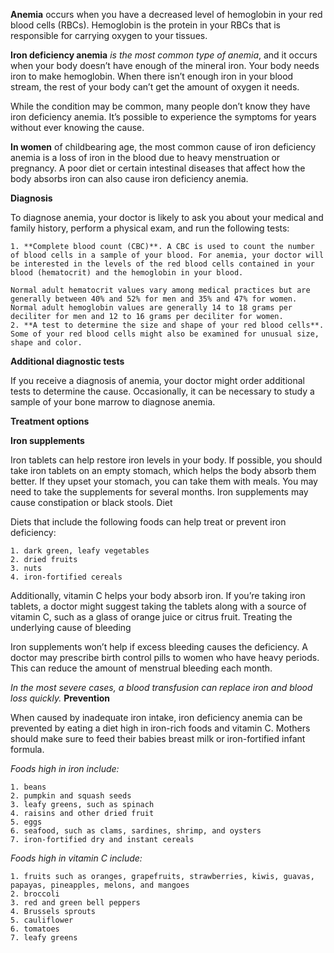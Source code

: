 **Anemia** occurs when you have a decreased level of hemoglobin in your red blood cells (RBCs). Hemoglobin is the protein in your RBCs that is responsible for carrying oxygen to your tissues.

**Iron deficiency anemia** _is the most common type of anemia_, and it occurs when your body doesn’t have enough of the mineral iron. Your body needs iron to make hemoglobin. When there isn’t enough iron in your blood stream, the rest of your body can’t get the amount of oxygen it needs.

While the condition may be common, many people don’t know they have iron deficiency anemia. It’s possible to experience the symptoms for years without ever knowing the cause.

**In women** of childbearing age, the most common cause of iron deficiency anemia is a loss of iron in the blood due to heavy menstruation or pregnancy. A poor diet or certain intestinal diseases that affect how the body absorbs iron can also cause iron deficiency anemia. 

**Diagnosis**

To diagnose anemia, your doctor is likely to ask you about your medical and family history, perform a physical exam, and run the following tests:

    1. **Complete blood count (CBC)**. A CBC is used to count the number of blood cells in a sample of your blood. For anemia, your doctor will be interested in the levels of the red blood cells contained in your blood (hematocrit) and the hemoglobin in your blood.

    Normal adult hematocrit values vary among medical practices but are generally between 40% and 52% for men and 35% and 47% for women. Normal adult hemoglobin values are generally 14 to 18 grams per deciliter for men and 12 to 16 grams per deciliter for women.
    2. **A test to determine the size and shape of your red blood cells**. Some of your red blood cells might also be examined for unusual size, shape and color.

**Additional diagnostic tests**

If you receive a diagnosis of anemia, your doctor might order additional tests to determine the cause. Occasionally, it can be necessary to study a sample of your bone marrow to diagnose anemia.

**Treatment options**

**Iron supplements**

Iron tablets can help restore iron levels in your body. If possible, you should take iron tablets on an empty stomach, which helps the body absorb them better. If they upset your stomach, you can take them with meals. You may need to take the supplements for several months. Iron supplements may cause constipation or black stools.
Diet

Diets that include the following foods can help treat or prevent iron deficiency:

    1. dark green, leafy vegetables
    2. dried fruits
    3. nuts
    4. iron-fortified cereals 

Additionally, vitamin C helps your body absorb iron. If you’re taking iron tablets, a doctor might suggest taking the tablets along with a source of vitamin C, such as a glass of orange juice or citrus fruit.
Treating the underlying cause of bleeding

Iron supplements won’t help if excess bleeding causes the deficiency. A doctor may prescribe birth control pills to women who have heavy periods. This can reduce the amount of menstrual bleeding each month.

_In the most severe cases, a blood transfusion can replace iron and blood loss quickly._
**Prevention**

When caused by inadequate iron intake, iron deficiency anemia can be prevented by eating a diet high in iron-rich foods and vitamin C. Mothers should make sure to feed their babies breast milk or iron-fortified infant formula.

_Foods high in iron include:_

    1. beans
    2. pumpkin and squash seeds
    3. leafy greens, such as spinach
    4. raisins and other dried fruit
    5. eggs
    6. seafood, such as clams, sardines, shrimp, and oysters
    7. iron-fortified dry and instant cereals

_Foods high in vitamin C include:_

    1. fruits such as oranges, grapefruits, strawberries, kiwis, guavas, papayas, pineapples, melons, and mangoes
    2. broccoli
    3. red and green bell peppers
    4. Brussels sprouts
    5. cauliflower
    6. tomatoes
    7. leafy greens
